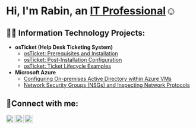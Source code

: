 <h1>Hi, I'm Rabin, an <a href="www.linkedin.com/in/rabin-thapa-238a8125b">IT Professional</a>☺</h1>

<h2>👨‍💻 Information Technology Projects:</h2>

- <b>osTicket (Help Desk Ticketing System)</b>
  - [osTicket: Prerequisites and Installation](https://github.com/rbnthp/osticket-prereqs)
  - [osTicket: Post-Installation Configuration](https://github.com/rbnthp/post-install-config)
  - [osTicket: Ticket Lifecycle Examples](https://github.com/rbnthp/ticket-lifecycle)
- <b>Microsoft Azure</b>
  - [Configuring On-premises Active Directory within Azure VMs](https://github.com/rbnthp/configure-ad)
  - [Network Security Groups (NSGs) and Inspecting Network Protocols](https://github.com/rbnthp/azure-network-protocols)

<h2>🤳Connect with me:</h2>

[<img align="left" alt="Rabin | Twitter" width="22px" src="https://cdn.jsdelivr.net/npm/simple-icons@v3/icons/twitter.svg" />][twitter]
[<img align="left" alt="Rabin | LinkedIn" width="22px" src="https://cdn.jsdelivr.net/npm/simple-icons@v3/icons/linkedin.svg" />][linkedin]
[<img align="left" alt="Rabin | Instagram" width="22px" src="https://cdn.jsdelivr.net/npm/simple-icons@v3/icons/instagram.svg" />][instagram]

[twitter]: https://twitter.com/Rabin
[instagram]: https://www.instagram.com/Rabin
[linkedin]: https://linkedin.com/in/rabin-thapa-238a8125b

<!--
**rbnthp/rbnthp** is a ✨ _special_ ✨ repository because its `README.md` (this file) appears on your GitHub profile.

Here are some ideas to get you started:

- 🔭 I’m currently working on ...
- 🌱 I’m currently learning ...
- 👯 I’m looking to collaborate on ...
- 🤔 I’m looking for help with ...
- 💬 Ask me about ...
- 📫 How to reach me: ...
- 😄 Pronouns: ...
- ⚡ Fun fact: ...
-->
